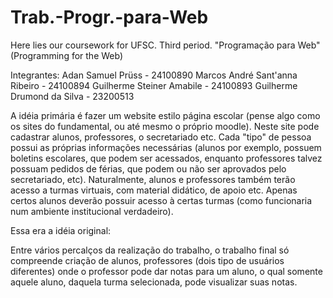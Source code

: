 # Trab.-Progr.-para-Web
Here lies our coursework for UFSC. Third period. "Programação para Web" (Programming for the Web)

Integrantes:
Adan Samuel Prüss - 24100890
Marcos André Sant'anna Ribeiro - 24100894
Guilherme Steiner Amabile - 24100893
Guilherme Drumond da Silva - 23200513

A idéia primária é fazer um website estilo página escolar (pense algo como os sites do fundamental, ou até mesmo o próprio moodle).
Neste site pode cadastrar alunos, professores, o secretariado etc. Cada "tipo" de pessoa possui as próprias informações necessárias (alunos por exemplo, possuem boletins escolares, que podem ser acessados, enquanto professores talvez possuam pedidos de férias, que podem ou não ser aprovados pelo secretariado, etc).
Naturalmente, alunos e professores também terão acesso a turmas virtuais, com material didático, de apoio etc. Apenas certos alunos deverão possuir acesso à certas turmas (como funcionaria num ambiente institucional verdadeiro).

Essa era a idéia original:

Entre vários percalços da realização do trabalho, o trabalho final só compreende criação de alunos, professores (dois tipo de usuários diferentes) onde o professor pode dar notas para um aluno, o qual somente aquele aluno, daquela turma selecionada, pode visualizar suas notas.
